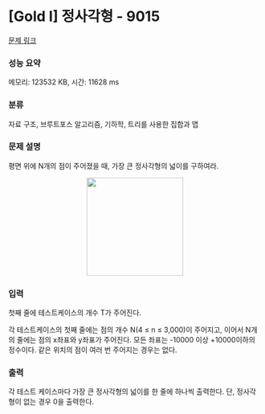 # [Gold I] 정사각형 - 9015 

[문제 링크](https://www.acmicpc.net/problem/9015) 

### 성능 요약

메모리: 123532 KB, 시간: 11628 ms

### 분류

자료 구조, 브루트포스 알고리즘, 기하학, 트리를 사용한 집합과 맵

### 문제 설명

<p>평면 위에 N개의 점이 주어졌을 때, 가장 큰 정사각형의 넓이를 구하여라.</p>

<p style="text-align: center;"><img alt="" src="https://www.acmicpc.net/upload/images2/square.png" style="font-size:medium; height:195px; text-align:center; width:192px"></p>

### 입력 

 <p>첫째 줄에 테스트케이스의 개수 T가 주어진다.</p>

<p>각 테스트케이스의 첫째 줄에는 점의 개수 N(4 ≤ n ≤ 3,000)이 주어지고, 이어서 N개의 줄에는 점의 x좌표와 y좌표가 주어진다. 모든 좌표는 -10000 이상 +10000이하의 정수이다. 같은 위치의 점이 여러 번 주어지는 경우는 없다.</p>

### 출력 

 <p>각 테스트 케이스마다 가장 큰 정사각형의 넓이를 한 줄에 하나씩 출력한다. 단, 정사각형이 없는 경우 0을 출력한다.</p>

